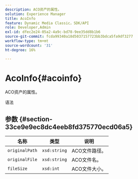 ```yaml
---
description: ACO资产的属性。
solution: Experience Manager
title: AcoInfo
feature: Dynamic Media Classic，SDK/API
role: Developer,Admin
exl-id: dfec2e24-05a2-4a9c-bd78-9ee35dd8b1b6
source-git-commit: fcda99340a18d5037157723bb3bdca5fa9df3277
workflow-type: tm+mt
source-wordcount: '31'
ht-degree: 16%

---
```


# AcoInfo{#acoinfo}

ACO资产的属性。

语法

## 参数 {#section-33ce9e9ec8dc4eeb8fd375770ecd06a5}

| 名称 | 类型 | 说明 |
|---|---|---|
| `originalPath` | `xsd:string` | ACO文件路径。 |
| `originalFile` | `xsd:string` | ACO文件名。 |
| `fileSize` | `xsd:int` | ACO文件大小。 |
